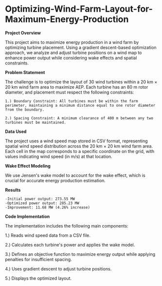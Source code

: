 # Optimizing-Wind-Farm-Layout-for-Maximum-Energy-Production

**Project Overview**

This project aims to maximize energy production in a wind farm by optimizing turbine placement. Using a gradient descent-based optimization approach, we analyze and adjust turbine positions on a wind map to enhance power output while considering wake effects and spatial constraints.

**Problem Statement**

The challenge is to optimize the layout of 30 wind turbines within a 20 km × 20 km wind farm area to maximize AEP. Each turbine has an 80 m rotor diameter, and placement must respect the following constraints:

    1.) Boundary Constraint: All turbines must be within the farm perimeter, maintaining a minimum distance equal to one rotor diameter from the boundary.
    
    2.) Spacing Constraint: A minimum clearance of 400 m between any two turbines must be maintained.

**Data Used**

The project uses a wind speed map stored in CSV format, representing spatial wind speed distribution across the 20 km × 20 km wind farm area. Each cell in the map corresponds to a specific coordinate on the grid, with values indicating wind speed (in m/s) at that location.

**Wake Effect Modeling**

We use Jensen's wake model to account for the wake effect, which is crucial for accurate energy production estimation.

**Results**

    -Initial power output: 273.55 MW
    -Optimized power output: 285.23 MW
    -Improvement: 11.68 MW (4.26% increase)

**Code Implementation**

The implementation includes the following main components:

1.) Reads wind speed data from a CSV file.

2.) Calculates each turbine's power and applies the wake model.

3.) Defines an objective function to maximize energy output while applying penalties for insufficient spacing.

4.) Uses gradient descent to adjust turbine positions.

5.) Displays the optimized layout.
